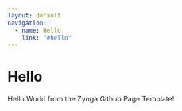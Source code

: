 ```yaml
---
layout: default
navigation:
  - name: Hello
    link: "#hello"
---
```

# Hello
Hello World from the Zynga Github Page Template!


